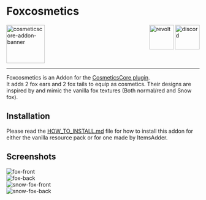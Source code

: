 # Foxcosmetics

<a href="https://www.spigotmc.org/resources/105324/">
  <img alt="cosmeticscore-addon-banner" src="https://rawcdn.githack.com/Andre601/Foxcosmetics/0afee517d1425659594f7529bfc618e76f6879ac/.assets/cosmeticscore_addon-banner.png" height="100">
</a>
<a href="https://discord.gg/6dazXp6" target="_blank">
  <img alt="discord" src="https://cdn.jsdelivr.net/npm/@intergrav/devins-badges@2/assets/minimal/social/discord-singular_vector.svg" height="64" align="right">
</a>
<a href="https://app.revolt.chat/invite/74TpERXA" target="_blank">
  <img alt="revolt" src="https://cdn.jsdelivr.net/npm/@intergrav/devins-badges@2/assets/minimal/social/revolt-singular_vector.svg" height="64" align="right">
</a>

----

Foxcosmetics is an Addon for the [CosmeticsCore plugin][cosmeticscore].  
It adds 2 fox ears and 2 fox tails to equip as cosmetics. Their designs are inspired by and mimic the vanilla fox textures (Both normal/red and Snow fox).

## Installation

Please read the [HOW_TO_INSTALL.md][installation] file for how to install this addon for either the vanilla resource pack or for one made by ItemsAdder.

## Screenshots

![fox-front]  
![fox-back]  
![snow-fox-front]  
![snow-fox-back]

<!-- Links -->
[cosmeticscore]: https://www.spigotmc.org/resources/105324/
[installation]: https://github.com/Andre601/Foxcosmetics/blob/main/HOW_TO_INSTALL.md

<!-- Images -->
[cosmeticscore-banner]: https://github.com/Andre601/Foxcosmetics/blob/main/.assets/cosmeticscore_addon-banner.png
[fox-front]: https://rawcdn.githack.com/Andre601/Foxcosmetics/0afee517d1425659594f7529bfc618e76f6879ac/.assets/fox-front.png
[fox-back]: https://rawcdn.githack.com/Andre601/Foxcosmetics/0afee517d1425659594f7529bfc618e76f6879ac/.assets/fox-back.png
[snow-fox-front]: https://rawcdn.githack.com/Andre601/Foxcosmetics/0afee517d1425659594f7529bfc618e76f6879ac/.assets/snow-fox-front.png
[snow-fox-back]: https://rawcdn.githack.com/Andre601/Foxcosmetics/0afee517d1425659594f7529bfc618e76f6879ac/.assets/snow-fox-back.png
